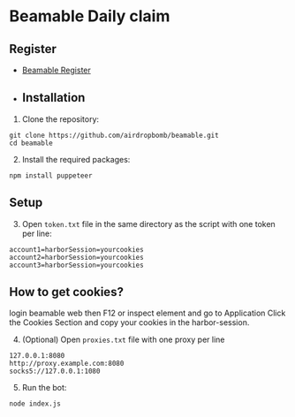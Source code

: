 # Beamable Daily claim

## Register
- [Beamable Register](https://hub.beamable.network/ref/S65QUP4F)

- ## Installation

1. Clone the repository:
```
git clone https://github.com/airdropbomb/beamable.git
cd beamable
```

2. Install the required packages:
```
npm install puppeteer
```

## Setup

3. Open `token.txt` file in the same directory as the script with one token per line:
```
account1=harborSession=yourcookies
account2=harborSession=yourcookies
account3=harborSession=yourcookies
```
## How to get cookies?
login beamable web then F12 or inspect element and go to Application Click the Cookies Section and copy your cookies in the harbor-session.

4. (Optional) Open `proxies.txt` file with one proxy per line
```
127.0.0.1:8080
http://proxy.example.com:8080
socks5://127.0.0.1:1080
```

5. Run the bot:
```
node index.js
```
